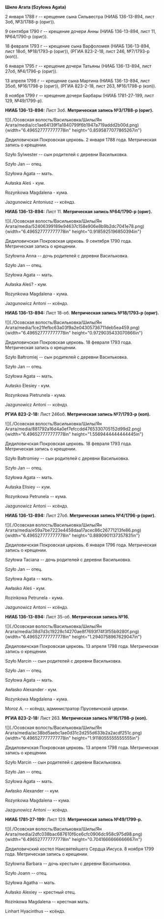 **Шило Агата (Szyłowa Agata)**

2 января 1788 г -- крещение сына Сильвестра (НИАБ 136-13-894, лист 3об,
№3/1788-р (ориг)).

9 сентября 1790 г -- крещение дочери Анны (НИАБ 136-13-894, лист 11,
№64/1790-р (ориг)).

18 февраля 1793 г -- крещение сына Варфоломея (НИАБ 136-13-894, лист
18об, №18/1793-р (ориг)), (РГИА 823-2-18, лист 246, №7/1793-р (коп)).

6 января 1795 г -- крещение дочери Татьяны (НИАБ 136-13-894, лист 27об,
№4/1796-р (ориг)).

13 апреля 1798 г -- крещение сына Мартина (НИАБ 136-13-894, лист 35об,
№16/1798-р (ориг)), (РГИА 823-2-18, лист 263, №16/1798-р (коп)).

8 ноября 1799 г -- крещение дочери Барбары (НИАБ 1781-27-199, лист 129,
№49/1799-р).

**НИАБ 136-13-894:** Лист 3об. **Метрическая запись №3/1788-р (ориг).**

![](./Осовская волость/Васильковка/Шилы/Ян Агата/media/cc1ae64139f1a1840799f6b1947a719addd2b00d.png){width="6.496527777777778in"
height="0.8595877077865267in"}

Дедиловичская Покровская церковь. 2 января 1788 года. Метрическая запись
о крещении.

Szyło Sylwester -- сын родителей с деревни Васильковка.

Szyło Jan -- отец.

Szyłowa Agata -- мать.

Aułaska Aleś - кум.

Rozynkowa Magdalena - кума.

Jazgunowicz Antoniusz -- ксёндз.

**НИАБ 136-13-894:** Лист 11. **Метрическая запись №64/1790-р (ориг).**

![](./Осовская волость/Васильковка/Шилы/Ян Агата/media/52406399189e94637c158e906e8b9b2dc7041e78.png){width="6.496527777777778in"
height="0.9185925196850394in"}

Дедиловичская Покровская церковь. 9 сентября 1790 года. Метрическая
запись о крещении.

Szyłowna Anna -- дочь родителей с деревни Васильковка.

Szyło Jan -- отец.

Szyłowa Agata -- мать.

Aułaska Aleś? - кум.

Rozynkowa Magdalena - кума.

Jazgunowicz Antoni -- ксёндз.

**НИАБ 136-13-894:** Лист 18-об. **Метрическая запись №18/1793-р
(ориг).**

![](./Осовская волость/Васильковка/Шилы/Ян Агата/media/1ce21fefbc63a03f9a2e04305736711deb5ea459.png){width="6.496527777777778in"
height="0.9729035433070866in"}

Дедиловичская Покровская церковь. 18 февраля 1793 года. Метрическая
запись о крещении.

Szyło Bałtromiej -- сын родителей с деревни Васильковка.

Szyło Jan -- отец.

Szyłowa Agata -- мать.

Aułasko Elesiey - кум.

Rozynkowa Pietrunela - кума.

Jazgunowicz Antoni -- ксёндз.

**РГИА 823-2-18:** Лист 246об. **Метрическая запись №7/1793-р (коп).**

![](./Осовская волость/Васильковка/Шилы/Ян Агата/media/881792a16d4a0ef7efccdd4765330705152d99d2.png){width="6.496527777777778in"
height="1.5569444444444445in"}

Дедиловичская Покровская церковь. 18 февраля 1793 года. Метрическая
запись о крещении.

Szyło Bałtromiey -- сын родителей с деревни Васильковка.

Szyło Jan -- отец.

Szyłowa Agata -- мать.

Aułaska Elisiey -- кум.

Rozynkowa Petrunela -- кума.

Jazgunowicz Antoni -- ксёндз.

**НИАБ 136-13-894:** Лист 27об. **Метрическая запись №4/1796-р (ориг).**

![](./Осовская волость/Васильковка/Шилы/Ян Агата/media/e59a7be7223e4458daa17acec86c26771213fe86.png){width="6.496527777777778in"
height="0.8890901137357831in"}

Дедиловичская Покровская церковь. 6 января 1796 года. Метрическая запись
о крещении.

Szyłowa Taсiana -- дочь родителей с деревни Васильковка.

Szyło Jan -- отец.

Szyłowa Agata -- мать.

Awłasko Aleś - кум.

Rozinkowa Petrunela - кума.

Jazgunowicz Antoni -- ксёндз.

**НИАБ 136-13-894:** Лист 35-об. **Метрическая запись №16.**

![](./Осовская волость/Васильковка/Шилы/Ян Агата/media/38d7d3c19228c14270ae8f7693f74f3f55b9280f.png){width="6.496527777777778in"
height="1.2940758967629047in"}

Дедиловичская Покровская церковь. 13 апреля 1798 года. Метрическая
запись о крещении.

Szyło Marcin -- сын родителей с деревни Васильковка.

Szyło Jan -- отец.

Szyłowa Agata -- мать.

Awłasko Alexander - кум.

Rozynkowa Magdalena - кума.

Moroz A. -- ксёндз, администратор Прусевичской церкви.

**РГИА 823-2-18:** Лист 263. **Метрическая запись №16/1798-р (коп).**

![](./Осовская волость/Васильковка/Шилы/Ян Агата/media/ac38bd5aebc1ae0d31c2d255d633b2a2acdf251c.png){width="6.496527777777778in"
height="1.9118055555555555in"}

Дедиловичская Покровская церковь. 13 апреля 1798 года. Метрическая
запись о крещении.

Szyło Marcin -- сын родителей с деревни Васильковка.

Szyło Jan -- отец.

Szyłowa Agata -- мать.

Awłasko Alexander -- кум.

Rozynkowa Magdalena -- кума.

Jazgunowicz Antoni -- ксёндз.

**НИАБ 1781-27-199:** Лист 129. **Метрическая запись №49/1799-р.**

![](./Осовская волость/Васильковка/Шилы/Ян Агата/media/2dfc038bac687610f6ce6cfc0906dc958c975d98.png){width="6.496527777777778in"
height="0.7041666666666667in"}

Дедиловичский костел Наисвятейшего Сердца Иисуса. 8 ноября 1799 года.
Метрическая запись о крещении.

Szyłowna Barbara -- дочь крестьян с деревни Васильковка.

Szyło Joann -- отец.

Szyłowa Agatha -- мать.

Aułasko Alexiey -- крестный отец.

Rozinkowa Magdalena -- крестная мать.

Linhart Hyacinthus -- ксёндз.
